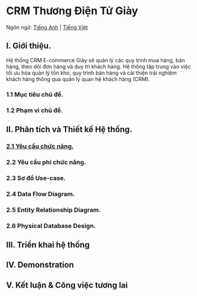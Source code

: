 # CRM Thương Điện Tử Giày

Ngôn ngữ: [Tiếng Anh](../README.md) | [Tiếng Việt](router_Language_Vietnamese.md)

## I. Giới thiệu.
Hệ thống CRM E-commerce Giày sẽ quản lý các quy trình mua hàng, bán hàng, theo dõi đơn hàng và duy trì khách hàng. Hệ thống tập trung vào việc tối ưu hóa quản lý tồn kho, quy trình bán hàng và cải thiện trải nghiệm khách hàng thông qua quản lý quan hệ khách hàng (CRM).
### 1.1 Mục tiêu chủ đề.
### 1.2 Phạm vi chủ đề.
## II. Phân tích và Thiết kế Hệ thống.
### [2.1 Yêu cầu chức năng.](./2_1_VN.md)
### 2.2 Yêu cầu phi chức năng.
### 2.3 Sơ đồ Use-case.
### 2.4 Data Flow Diagram.
### 2.5 Entity Relationship Diagram.
### 2.6 Physical Database Design.
## III. Triển khai hệ thống
## IV. Demonstration
## V. Kết luận & Công việc tương lai  